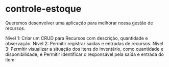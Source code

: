 # controle-estoque
Queremos desenvolver uma aplicação para melhorar nossa gestão de recursos.

Nível 1:
Criar um CRUD para Recursos com descrição, quantidade e observação.
Nível 2:
Permitir registrar saídas e entradas de recursos.
Nível 3:
Permitir visualizar a situação dos itens do inventário, como quantidade e disponibilidade; e
Permitir identificar o responsável pela saída e entrada do item.
